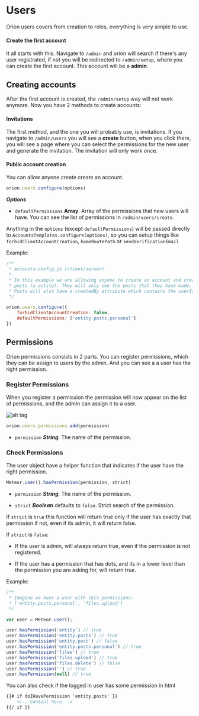 # Users

Orion users covers from creation to roles, everything is
very simple to use.

#### Create the first account

It all starts with this. Navigate to ```/admin``` and orion
will search if there's any user registrated, if not you will 
be redirected to ```/admin/setup```, where you can create
the first account. This account will be a **admin**.

## Creating accounts

After the first account is created, the ```/admin/setup``` way 
will not work anymore. Now you have 2 methods to create accounts:

#### Invitations

The first method, and the one you will probably use, is invitations.
If you navigate to ```/admin/users``` you will see a **create** button, 
when you click there, you will see a page where you can select the 
permissions for the new user and generate the invitation. 
The invitation will only work once.

#### Public account creation

You can allow anyone create create an account.

```js
orion.users.configure(options)
```

***Options***

- ```defaultPermissions``` **Array**. Array of the permissions that new users will have. 
You can see the list of permissions in ```/admin/users/create```.

Anything in the ```options``` (except ```defaultPermissions```) will be passed directly
to ```AccountsTemplates.configure(options)```, so you can setup things like ```forbidClientAccountCreation```, ```homeRoutePath``` or ```sendVerificationEmail```

Example:

```js
/**
 * accounts-config.js (client/server)
 *
 * In this example we are allowing anyone to create an account and create
 * posts (a entity). They will only see the posts that they have made.
 * Posts will also have a createdBy attribute which contains the userId.
 */

orion.users.configure({
	forbidClientAccountCreation: false,
	defaultPermissions: ['entity.posts.personal']
})
```

## Permissions

Orion permissions consists in 2 parts. You can register permissions, 
which they can be assign to users by the admin. And you can see a a user
has the right permission.

### Register Permissions

When you register a permission the permission will now appear on the list 
of permissions, and the admin can assign it to a user.

![alt tag](http://i.imgur.com/Guo41xU.png)

```js
orion.users.permissions.add(permission)
```

- ```permission``` ***String***. The name of the permission.

### Check Permissions

The user object have a helper function that indicates if the user have
the right permission.

```js
Meteor.user().hasPermission(permission, strict)
```

- ```permission``` ***String***. The name of the permission.

- ```strict``` ***Boolean*** defaults to ```false```. Strict search of the permission.

If ```strict``` is ```true``` this function will return true only if the user 
has exactly that permission if not, even if its admin, it will return false.

If ```strict``` is ```false```:

- If the user is admin, will always return true, even if the permission is not registered.

- If the user has a permission that has dots, and its in a lower level than the permission
you are asking for, will return true.

Example:

```js
/**
 * Imagine we have a user with this permissions:
 * ['entity.posts.personal', 'files.upload']
 */

var user = Meteor.user();

user.hasPermission('entity') // true
user.hasPermission('entity.posts') // true
user.hasPermission('entity.post') // false
user.hasPermission('entity.posts.personal') // true
user.hasPermission('files') // true
user.hasPermission('files.upload') // true
user.hasPermission('files.delete') // false
user.hasPermission('') // true
user.hasPermission(null) // true
```

You can also check if the logged in user has some permission in html

```html
{{# if doIHavePermission 'entity.posts' }}
	<!-- Content here -->
{{/ if }}
```
